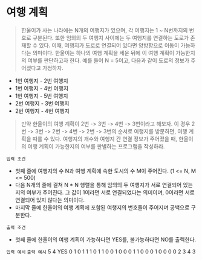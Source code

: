 # 여행 계획 

> 한울이가 사는 나라에는 N개의 여행지가 있으며, 각 여행지는 1 ~ N번까지의 번호로 구분된다. 또한 임의의 두 여행지 사이에는 두 여행지를 연결하는 도로가 존재할 수 있다. 
이때, 여행지가 도로로 연결되어 있다면 양방향으로 이동이 가능하다는 의미이다. 한울이는 하나의 여행 계획을 세운 뒤에 이 여행 계획이 가능한지의 여부를 판단하고자 한다. 
예를 들어 N = 5이고, 다음과 같이 도로의 정보가 주어졌다고 가정하자. 

* 1번 여행지 - 2번 여행지
* 1번 여행지 - 4번 여행지
* 1번 여행지 - 5번 여행지 
* 2번 여행지 - 3번 여행지 
* 2번 여행지 - 4번 여행지 

> 만약 한울이의 여행 계획이 2번 -> 3번 -> 4번 -> 3번이라고 해보자. 이 경우 2번 -> 3번 -> 2번 -> 4번 -> 2번 -> 3번의 순서로 여행지를 방문하면, 여행 계획을 따를 수 있다. 
여행지의 개수와 여행지 간 연결 정보가 주어졌을 때, 한울이의 여행 계획이 가능한지의 여부를 판별하는 프로그램을 작성하라. 

`입력 조건`

* 첫째 줄에 여행지의 수 N과 여행 계획에 속한 도시의 수 M이 주어진다. (1 <= N, M <= 500)
* 다음 N개의 줄에 걸쳐 N * N 행렬을 통해 임의의 두 여행지가 서로 연결되어 있는지의 여부가 주어진다. 그 값이 1이라면 서로 연결되었다는 의미이며, 0이라면 서로 연결되어 있지 않다는 의미이다. 
* 마지막 줄에 한울이의 여행 계획에 포함된 여행지의 번호들이 주어지며 공백으로 구분한다.

`출력 조건` 

* 첫째 줄에 한울이의 여행 계획이 가능하다면 YES를, 불가능하다면 NO를 출력한다. 

`입력 예시`                   `출력 예시` 
5 4                         YES 
0 1 0 1 1
1 0 1 1 0
0 1 0 0 0 
1 1 0 0 0
1 0 0 0 0
2 3 4 3
